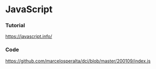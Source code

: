 # JavaScript

### Tutorial

https://javascript.info/

### Code

https://github.com/marcelosperalta/dci/blob/master/200109/index.js
